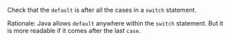 Check that the `default` is after all the
cases in a `switch` statement.

Rationale: Java allows `default` anywhere
within the `switch` statement. But it is
more readable if it comes after the last `case`.
